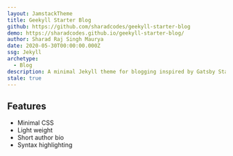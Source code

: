 ```yaml
---
layout: JamstackTheme
title: Geekyll Starter Blog
github: https://github.com/sharadcodes/geekyll-starter-blog
demo: https://sharadcodes.github.io/geekyll-starter-blog/
author: Sharad Raj Singh Maurya
date: 2020-05-30T00:00:00.000Z
ssg: Jekyll
archetype:
  - Blog
description: A minimal Jekyll theme for blogging inspired by Gatsby Starter Blog.
stale: true
---
```


## Features

* Minimal CSS
* Light weight
* Short author bio
* Syntax highlighting
